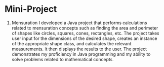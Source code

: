 # Mini-Project

1. Mensuration 
  I developed a Java project that performs calculations related to mensuration concepts such as finding the area and perimeter of shapes like circles, squares, cones, rectangles, etc. The project takes user input for the dimensions of the desired shape, creates an instance of the appropriate shape class, and calculates the relevant measurements. It then displays the results to the user. The project demonstrates my proficiency in Java programming and my ability to solve problems related to mathematical concepts.
